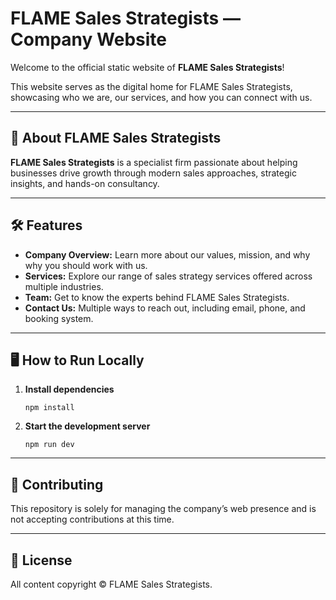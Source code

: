 # FLAME Sales Strategists — Company Website

Welcome to the official static website of **FLAME Sales Strategists**!

This website serves as the digital home for FLAME Sales Strategists, showcasing who we are, our services, and how you can connect with us.

---

## 🚀 About FLAME Sales Strategists

**FLAME Sales Strategists** is a specialist firm passionate about helping businesses drive growth through modern sales approaches, strategic insights, and hands-on consultancy.

---

## 🛠 Features

- **Company Overview:** Learn more about our values, mission, and why why you should work with us.
- **Services:** Explore our range of sales strategy services offered across multiple industries.
- **Team:** Get to know the experts behind FLAME Sales Strategists.
- **Contact Us:** Multiple ways to reach out, including email, phone, and booking system.

---

## 🖥 How to Run Locally

1. **Install dependencies**

    ```
    npm install
    ```

2. **Start the development server**

    ```
    npm run dev
    ```

---

## 📝 Contributing

This repository is solely for managing the company’s web presence and is not accepting contributions at this time.

---

## 📄 License

All content copyright &copy; FLAME Sales Strategists.